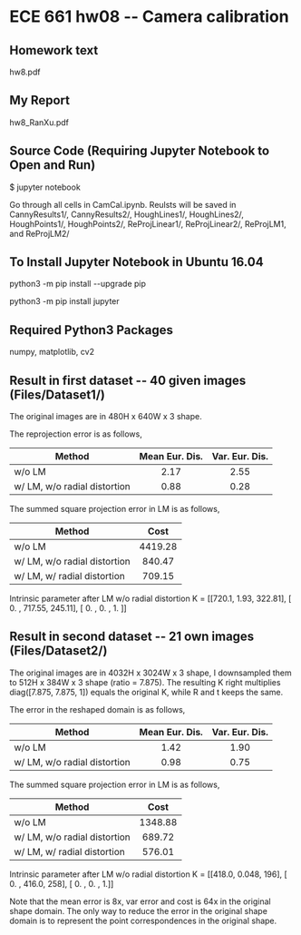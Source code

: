 # ECE 661 hw08 -- Camera calibration

## Homework text
hw8.pdf

## My Report
hw8_RanXu.pdf

## Source Code (Requiring Jupyter Notebook to Open and Run)
$ jupyter notebook

Go through all cells in CamCal.ipynb. Reulsts will be saved in CannyResults1/, CannyResults2/, HoughLines1/, HoughLines2/, HoughPoints1/, HoughPoints2/, ReProjLinear1/, ReProjLinear2/, ReProjLM1, and ReProjLM2/

## To Install Jupyter Notebook in Ubuntu 16.04
python3 -m pip install --upgrade pip

python3 -m pip install jupyter

## Required Python3 Packages
numpy, matplotlib, cv2

## Result in first dataset -- 40 given images (Files/Dataset1/)
The original images are in 480H x 640W x 3 shape.

The reprojection error is as follows, 

| Method                       | Mean Eur. Dis. | Var. Eur. Dis. | 
| ---------------------------- | :------------: | :------------: | 
| w/o LM                       |       2.17     |      2.55      | 
| w/ LM, w/o radial distortion |       0.88     |      0.28      | 

The summed square projection error in LM is as follows, 

| Method                       |      Cost      | 
| ---------------------------- | :------------: | 
| w/o LM                       |    4419.28     | 
| w/ LM, w/o radial distortion |     840.47     | 
| w/ LM, w/ radial distortion  |     709.15     | 

Intrinsic parameter after LM w/o radial distortion
K =  [[720.1,   1.93, 322.81],
      [  0. , 717.55, 245.11],
      [  0. , 0.    , 1.  ]]
 
## Result in second dataset -- 21 own images (Files/Dataset2/)
The original images are in 4032H x 3024W x 3 shape, I downsampled them to 512H x 384W x 3 shape (ratio = 7.875).
The resulting K right multiplies diag([7.875, 7.875, 1]) equals the original K, while R and t keeps the same.

The error in the reshaped domain is as follows, 

| Method                       | Mean Eur. Dis. | Var. Eur. Dis. | 
| ---------------------------- | :------------: | :------------: | 
| w/o LM                       |       1.42     |      1.90      | 
| w/ LM, w/o radial distortion |       0.98     |      0.75      | 

The summed square projection error in LM is as follows, 

| Method                       |      Cost      | 
| ---------------------------- | :------------: | 
| w/o LM                       |    1348.88     | 
| w/ LM, w/o radial distortion |     689.72     | 
| w/ LM, w/ radial distortion  |     576.01     | 

Intrinsic parameter after LM w/o radial distortion
K =  [[418.0, 0.048, 196],
      [  0. , 416.0, 258],
      [  0. , 0.    , 1.]]

Note that the mean error is 8x, var error and cost is 64x in the original shape domain. The only way to reduce 
the error in the original shape domain is to represent the point correspondences in the original shape.
